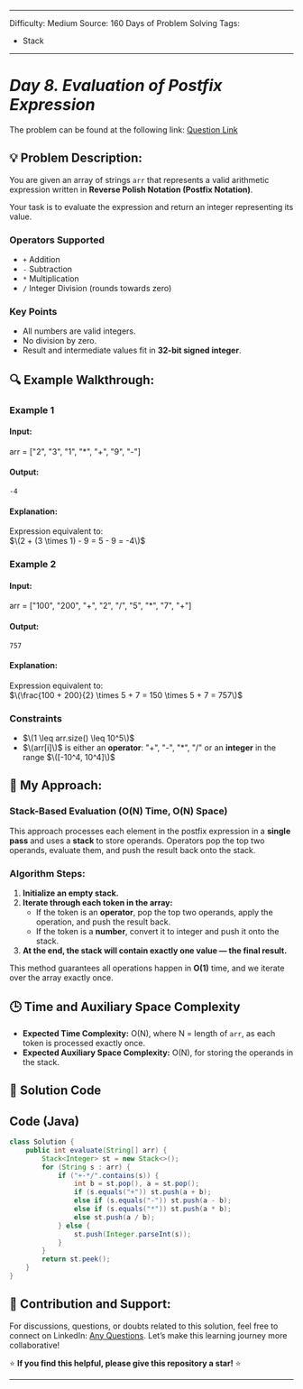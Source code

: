 ----
Difficulty: Medium
Source: 160 Days of Problem Solving
Tags:
  - Stack
---

#  _Day 8. Evaluation of Postfix Expression_ 

The problem can be found at the following link: [Question Link](https://www.geeksforgeeks.org/batch/gfg-160-problems/track/stack-gfg-160/problem/evaluation-of-postfix-expression1735)

## 💡 **Problem Description:**

You are given an array of strings `arr` that represents a valid arithmetic expression written in **Reverse Polish Notation (Postfix Notation)**.

Your task is to evaluate the expression and return an integer representing its value.

### **Operators Supported**

- `+` Addition
- `-` Subtraction
- `*` Multiplication
- `/` Integer Division (rounds towards zero)

### **Key Points**

- All numbers are valid integers.
- No division by zero.
- Result and intermediate values fit in **32-bit signed integer**.

## 🔍 **Example Walkthrough:**

### **Example 1**

#### **Input:**

arr = ["2", "3", "1", "*", "+", "9", "-"]

#### **Output:**

`-4`

#### **Explanation:**

Expression equivalent to:  
$\(2 + (3 \times 1) - 9 = 5 - 9 = -4\)$

### **Example 2**

#### **Input:**

arr = ["100", "200", "+", "2", "/", "5", "*", "7", "+"]

#### **Output:**

`757`

#### **Explanation:**

Expression equivalent to:  
$\(\frac{100 + 200}{2} \times 5 + 7 = 150 \times 5 + 7 = 757\)$

### **Constraints**

- $\(1 \leq arr.size() \leq 10^5\)$
- $\(arr[i]\)$ is either an **operator**: "+", "-", "\*", "/" or an **integer** in the range $\([-10^4, 10^4]\)$

## 🎯 **My Approach:**

### **Stack-Based Evaluation (O(N) Time, O(N) Space)**

This approach processes each element in the postfix expression in a **single pass** and uses a **stack** to store operands. Operators pop the top two operands, evaluate them, and push the result back onto the stack.

### **Algorithm Steps:**

1. **Initialize an empty stack.**
2. **Iterate through each token in the array:**
   - If the token is an **operator**, pop the top two operands, apply the operation, and push the result back.
   - If the token is a **number**, convert it to integer and push it onto the stack.
3. **At the end, the stack will contain exactly one value — the final result.**

This method guarantees all operations happen in **O(1)** time, and we iterate over the array exactly once.

## 🕒 **Time and Auxiliary Space Complexity**

- **Expected Time Complexity:** O(N), where N = length of `arr`, as each token is processed exactly once.
- **Expected Auxiliary Space Complexity:** O(N), for storing the operands in the stack.

## 📝 **Solution Code**

## **Code (Java)**

```java
class Solution {
    public int evaluate(String[] arr) {
        Stack<Integer> st = new Stack<>();
        for (String s : arr) {
            if ("+-*/".contains(s)) {
                int b = st.pop(), a = st.pop();
                if (s.equals("+")) st.push(a + b);
                else if (s.equals("-")) st.push(a - b);
                else if (s.equals("*")) st.push(a * b);
                else st.push(a / b);
            } else {
                st.push(Integer.parseInt(s));
            }
        }
        return st.peek();
    }
}
```
## 🎯 **Contribution and Support:**

For discussions, questions, or doubts related to this solution, feel free to connect on LinkedIn: [Any Questions](https://www.linkedin.com/in/sanjana-yadav007). Let’s make this learning journey more collaborative!

⭐ **If you find this helpful, please give this repository a star!** ⭐

---
